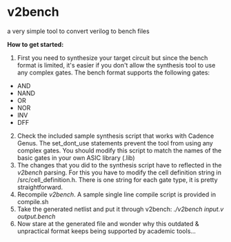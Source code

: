 # v2bench
a very simple tool to convert verilog to bench files

**How to get started:**
1. First you need to synthesize your target circuit but since the bench format is limited, it's easier if you don't allow the synthesis tool to use any complex gates. The bench format supports the following gates:
* AND
* NAND
* OR 
* NOR 
* INV 
* DFF
2. Check the included sample synthesis script that works with Cadence Genus. The set_dont_use statements prevent the tool from using any complex gates. You should modify this script to match the names of the basic gates in your own ASIC library (.lib)
3. The changes that you did to the synthesis script have to reflected in the *v2bench* parsing. For this you have to modify the cell definition string in /src/cell_definition.h. There is one string for each gate type, it is pretty straightforward.
4. Recompile *v2bench*. A sample single line compile script is provided in compile.sh
5. Take the generated netlist and put it through v2bench: *./v2bench input.v output.bench*
6. Now stare at the generated file and wonder why this outdated & unpractical format keeps being supported by academic tools...
